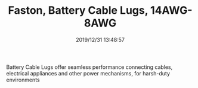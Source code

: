 ﻿---
layout: post 
title: Faston, Battery Cable Lugs, 14AWG-8AWG
tags: O-type
categories: wire-cable
overview: Battery Cable Lugs offer seamless performance connecting cables, electrical appliances and other power mechanisms, for harsh-duty environments
series: Faston
part_number: AJ1408
thumb_img: static/202006/211-thumb-20200629081145.jpg
small_img: static/202006/211-20200629081145.jpg
date: 2019/12/31 13:48:57
---


Battery Cable Lugs offer seamless performance connecting cables, electrical appliances and other power mechanisms, for harsh-duty environments
